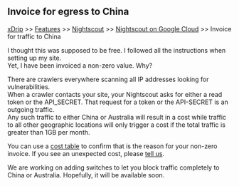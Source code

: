 ## Invoice for egress to China
[xDrip](../../README.md) >> [Features](../Features_page.md) >> [Nightscout](../Nightscout_page.md) >> [Nightscout on Google Cloud](./GoogleCloud.md) >>  Invoice for traffic to China  
  
I thought this was supposed to be free.  I followed all the instructions when setting up my site.  
Yet, I have been invoiced a non-zero value.  Why?  
  
There are crawlers everywhere scanning all IP addresses looking for vulnerabilities.  
When a crawler contacts your site, your Nightscout asks for either a read token or the API_SECRET.  That request for a token or the API-SECRET is an outgoing traffic.  
Any such traffic to either China or Australia will result in a cost while traffic to all other geographic locations will only trigger a cost if the total traffic is greater than 1GB per month.  

You can use a [cost table](./CostTable.md) to confirm that is the reason for your non-zero invoice.  If you see an unexpected cost, please [tell us](https://github.com/NightscoutFoundation/xDrip/discussions).  
  
We are working on adding switches to let you block traffic completely to China or Australia.  Hopefully, it will be available soon.     
